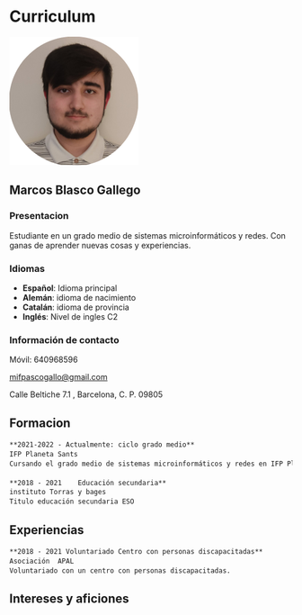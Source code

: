 # Curriculum
![Image](Imagen1.png)

## Marcos Blasco Gallego

### Presentacion
Estudiante en un grado medio de sistemas microinformáticos y redes. 
Con ganas de aprender nuevas cosas y experiencias.

### Idiomas
- **Español**: Idioma principal
- **Alemán**: idioma de nacimiento
- **Catalán**: idioma de provincia
- **Inglés**: Nivel de ingles C2

### Información de contacto
Móvil: 640968596

mifpascogallo@gmail.com

Calle Beltiche 7.1 , Barcelona, C. P. 09805

## Formacion
```markdown
**2021-2022 - Actualmente: ciclo grado medio**
IFP Planeta Sants
Cursando el grado medio de sistemas microinformáticos y redes en IFP Planeta Sants

**2018 - 2021    Educación secundaria**
instituto Torras y bages
Titulo educación secundaria ESO 
```
## Experiencias
```markdown
**2018 - 2021 Voluntariado Centro con personas discapacitadas** 
Asociación  APAL
Voluntariado con un centro con personas discapacitadas.
```
## Intereses y aficiones
